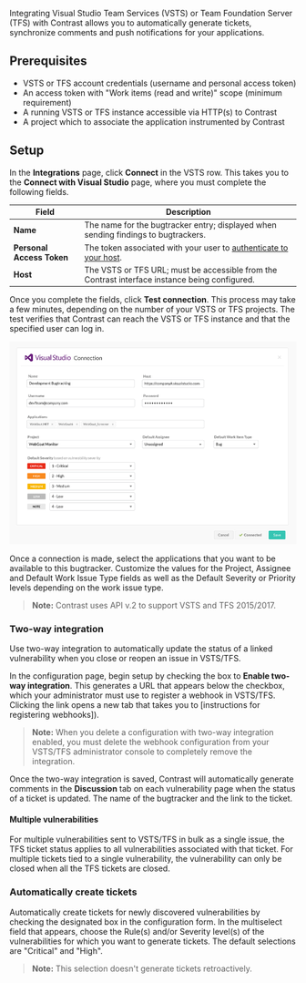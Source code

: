 <!--
title: "VSTS Integration"
description: "Integrating VSTS and TFS with Contrast"
tags: "Admin organization settings integrations vsts tfs"
-->

Integrating Visual Studio Team Services (VSTS) or Team Foundation Server (TFS) with Contrast allows you to automatically generate tickets, synchronize comments and push notifications for your applications.

## Prerequisites

* VSTS or TFS account credentials (username and personal access token)
* An access token with "Work items (read and write)" scope (minimum requirement)
* A running VSTS or TFS instance accessible via HTTP(s) to Contrast
* A project which to associate the application instrumented by Contrast

## Setup

In the **Integrations** page, click **Connect** in the VSTS row. This takes you to the **Connect with Visual Studio** page, where you must complete the following fields.

Field | Description
------ | -----------
**Name** | The name for the bugtracker entry; displayed when sending findings to bugtrackers.
**Personal Access Token** | The token associated with your user to [authenticate to your host](https://docs.microsoft.com/en-us/vsts/accounts/use-personal-access-tokens-to-authenticate).
**Host** | The VSTS or TFS URL; must be accessible from the Contrast interface instance being configured.

Once you complete the fields, click **Test connection**. This process may take a few minutes, depending on the number of your VSTS or TFS projects. The test verifies that Contrast can reach the VSTS or TFS instance and that the specified user can log in.

<a href="assets/images/VSTS-TFS-integration.png" rel="lightbox" title="VSTS Integration"><img class="thumbnail" src="assets/images/VSTS-TFS-integration.png"/></a>

Once a connection is made, select the applications that you want to be available to this bugtracker. Customize the values for the Project, Assignee and Default Work Issue Type fields as well as the Default Severity or Priority levels depending on the work issue type.

> **Note:** Contrast uses API v.2 to support VSTS and TFS 2015/2017.

### Two-way integration

Use two-way integration to automatically update the status of a linked vulnerability when you close or reopen an issue in VSTS/TFS.

<!-- (Image here)  -->

In the configuration page, begin setup by checking the box to **Enable two-way integration**. This generates a URL that appears below the checkbox, which your administrator must use to register a webhook in VSTS/TFS. Clicking the link opens a new tab that takes you to [instructions for registering webhooks]<!-- (https://developer.atlassian.com/jiradev/jira-apis/webhooks#Webhooks-rest -->).

> **Note:** When you delete a configuration with two-way integration enabled, you must delete the webhook configuration from your VSTS/TFS administrator console to completely remove the integration.



Once the two-way integration is saved, Contrast will automatically generate comments in the **Discussion** tab on each vulnerability page when the status of a ticket is updated. The name of the bugtracker and the link to the ticket. 

#### Multiple vulnerabilities

For multiple vulnerabilities sent to VSTS/TFS in bulk as a single issue, the TFS ticket status applies to all vulnerabilities associated with that ticket. For multiple tickets tied to a single vulnerability, the vulnerability can only be closed when all the TFS tickets are closed.

### Automatically create tickets 

Automatically create tickets for newly discovered vulnerabilities by checking the designated box in the configuration form. In the multiselect field that appears, choose the Rule(s) and/or Severity level(s) of the vulnerabilities for which you want to generate tickets. The default selections are "Critical" and "High".

> **Note:** This selection doesn't generate tickets retroactively.

